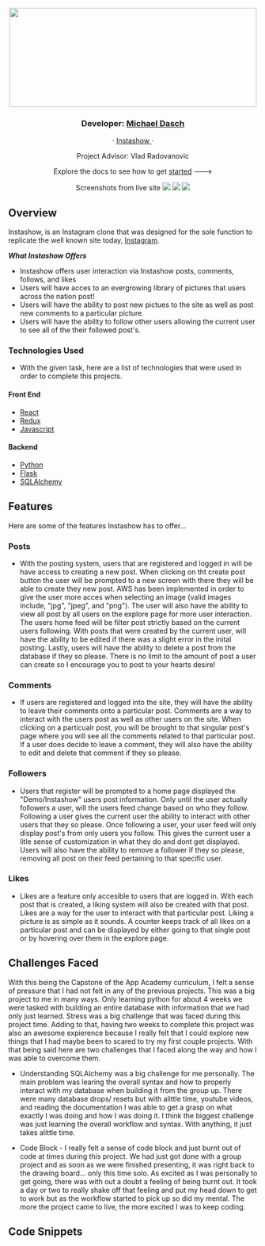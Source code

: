 <p align="center">
  <img src="https://user-images.githubusercontent.com/95194326/184575846-d4c1a9ad-f334-4ca2-a187-78862727d14f.png" width="500" height="200">
  <h3 align="center">Developer:
    <a href="https://github.com/MDasch22"> Michael Dasch </a>
  </h3>
  <p align='center'>
    ·
    <a href="https://instashow.herokuapp.com/">
      Instashow
    </a>
    ·
  </p>
  <p align="center">Project Advisor: Vlad Radovanovic </p>
  <p align='center'>
    Explore the docs to see how to get 
    <a href="https://github.com/MDasch22/Instashow/wiki">started</a>
    --->
  </p>
  <p align="center"> Screenshots from live site 
    <img src='https://user-images.githubusercontent.com/95194326/184576006-b91a818a-e33f-44eb-a3e5-cc4051fae45e.png'>
    <img src='https://user-images.githubusercontent.com/95194326/184576125-769222e0-8213-4f9d-9bd3-eacf73c33911.png'>
    <img src='https://user-images.githubusercontent.com/95194326/184576173-f9e2424a-c08e-4b47-91e7-d0166f2816eb.png'>
  </p>
</p>


## Overview 
  Instashow, is an Instagram clone that was designed for the sole function to replicate the well known site today, [Instagram](https://www.instagram.com/).
  
  ***What Instashow Offers***
  - Instashow offers user interaction via Instashow posts, comments, follows, and likes
  - Users will have acces to an evergrowing library of pictures that users across the nation post!
  - Users will have the ability to post new pictues to the site as well as post new comments to a particular picture.
  - Users will have the ability to follow other users allowing the current user to see all of the their followed post's.
  
 ### Technologies Used 
  
  - With the given task, here are a list of technologies that were used in order to complete this projects. 
  
  #### Front End
   - [React](https://reactjs.org/)
   - [Redux](https://redux.js.org/)
   - [Javascript](https://www.javascript.com/)
   
  #### Backend
  - [Python](https://www.python.org/)
  - [Flask](https://flask.palletsprojects.com/en/2.2.x/)
  - [SQLAlchemy](https://www.sqlalchemy.org/)

   
   
 ## Features 
  Here are some of the features Instashow has to offer...
  
  ### Posts
   - With the posting system, users that are registered and logged in will be have access to creating a new post. When clicking on tht create post button the user         will be prompted to a new screen with there they will be able to create they new post. AWS has been implemented in order to give the user more acces when               selecting an image (valid images include, "jpg", "jpeg", and "png"). The user will also have the ability to view all post by all users on the explore page for         more user interaction. The users home feed will be filter post strictly based on the current users following. With posts that were created by the current user,         will have the ability to be edited if there was a slight error in the inital posting. Lastly, users will have the ability to delete a post from the database if         they so please. There is no limit to the amount of post a user can create so I encourage you to post to your hearts desire!
    
  ### Comments 
   - If users are registered and logged into the site, they will have the ability to leave their comments onto a particular post. Comments are a way to interact with the users post as well as other users on the site. When clicking on a particualr post, you will be brought to that singular post's page where you will see all the comments related to that particular post. If a user does decide to leave a comment, they will also have the ability to edit and delete that comment if they so please. 
    
  ### Followers 
   - Users that register will be prompted to a home page displayed the "Demo/Instashow" users post information. Only until the user actually followers a user, will the users feed change based on who they follow. Following a user gives the current user the ability to interact with other users that they so please. Once following a user, your user feed will only display post's from only users you follow. This gives the current user a litle sense of customization in what they do and dont get displayed. Users will also have the ability to remove a follower if they so please, removing all post on their feed pertaining to that specific user. 
   
  ### Likes 
   - Likes are a feature only accesible to users that are logged in. With each post that is created, a liking system will also be created with that post. Likes are a way for the user to interact with that particular post. Liking a picture is as simple as it sounds. A counter keeps track of all likes on a particular post and can be displayed by either going to that single post or by hovering over them in the explore page. 
    
 
 ## Challenges Faced
 
 With this being the Capstone of the App Academy curriculum, I felt a sense of pressure that I had not felt in any of the previous projects. This was a big project to me in many ways. Only learning python for about 4 weeks we were tasked with building an entire database with information that we had only just learned. Stress was a big challenge that was faced during this project time. Adding to that, having two weeks to complete this project was also an awesome expierence because I really felt that I could explore new things that I had maybe been to scared to try my first couple projects. With that being said here are two challenges that I faced along the way and how I was able to overcome them. 
 
 - Understanding SQLAlchemy was a big challenge for me personally. The main problem was learing the overall syntax and how to properly interact with my database when building it from the group up. There were many database drops/ resets but with alittle time, youtube videos, and reading the documentation I was able to get a grasp on what exactly I was doing and how I was doing it. I think the biggest challenge was just learning the overall workflow and syntax. With anything, it just takes alittle time. 
 
 - Code Block - I really felt a sense of code block and just burnt out of code at times during this project. We had just got done with a group project and as soon as we were finished presenting, it was right back to the drawing board... only this time solo.  As excited as I was personally to get going, there was with out a doubt a feeling of being burnt out. It took a day or two to really shake off that feeling and put my head down to get to work but as the workflow started to pick up so did my mental. The more the project came to live, the more excited I was to keep coding. 
  
 
 ## Code Snippets
   
   

